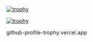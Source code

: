 [![trophy](https://github-profile-trophy.vercel.app/?username=ryo-ma)](https://github.com/Sarfraz-Ssb/github-profile-trophy)

[![trophy](https://github-profile-trophy.vercel.app/?username=ryo-ma&theme=onedark)](https://github.com/Sarfraz-Ssb/github-profile-trophy)

github-profile-trophy.vercel.app
